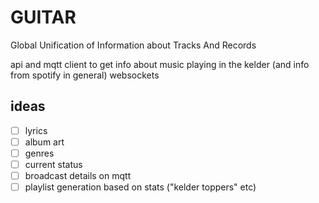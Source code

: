 # GUITAR

Global Unification of Information about Tracks And Records

api and mqtt client to get info about music playing in the kelder (and info from spotify in general)
websockets

## ideas

- [ ] lyrics
- [ ] album art
- [ ] genres
- [ ] current status
- [ ] broadcast details on mqtt
- [ ] playlist generation based on stats ("kelder toppers" etc)

